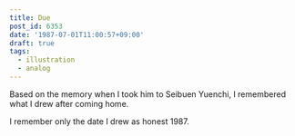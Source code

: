 ```yaml
---
title: Due
post_id: 6353
date: '1987-07-01T11:00:57+09:00'
draft: true
tags:
  - illustration
  - analog
---
```


Based on the memory when I took him to Seibuen Yuenchi, I remembered what I drew after coming home.

I remember only the date I drew as honest 1987.
